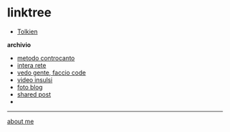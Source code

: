 # linktree   

- [Tolkien](https://cacioman.github.io/ingiro-w22y22-tolkien.html)

**archivio**  
- [metodo controcanto](https://cacioman.github.io/MetodoControcanto.html)
- [intera rete](https://cacioman.github.io/interarete.html)
- [vedo gente, faccio code](https://tinyletter.com/cacioman/archive)
- [video insulsi](https://www.youtube.com/c/ClaudioGatti44)  
- [foto blog](https://flickr.com/photos/cacioman/)  
- [shared post](https://t.me/s/cacioshared)  
- 
---    
[about me](https://about.me/cacioman) 
